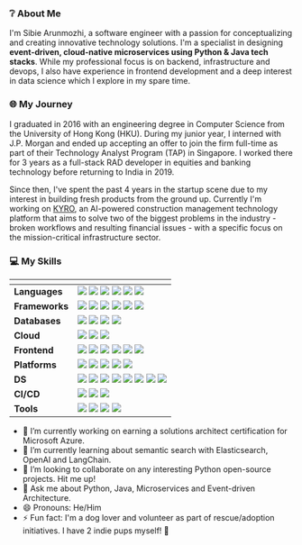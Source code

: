 ### ❔ About Me
I'm Sibie Arunmozhi, a software engineer with a passion for conceptualizing and creating innovative technology solutions. I'm a specialist in designing **event-driven, cloud-native microservices using Python & Java tech stacks**. While my professional focus is on backend, infrastructure and devops, I also have experience in frontend development and a deep interest in data science which I explore in my spare time.

### 🌐 My Journey
I graduated in 2016 with an engineering degree in Computer Science from the University of Hong Kong (HKU). During my junior year, I interned with J.P. Morgan and ended up accepting an offer to join the firm full-time as part of their Technology Analyst Program (TAP) in Singapore. I worked there for 3 years as a full-stack RAD developer in equities and banking technology before returning to India in 2019.

Since then, I've spent the past 4 years in the startup scene due to my interest in building fresh products from the ground up. Currently I'm working on [KYRO](https://kyro.ai/), an AI-powered construction management technology platform that aims to solve two of the biggest problems in the industry - broken workflows and resulting financial issues - with a specific focus on the mission-critical infrastructure sector.

### 💻 My Skills
| <!-- -->    | <!-- -->    |
| --- | --- |
| **Languages** | <img src="https://img.shields.io/badge/Python-FFD43B?style=for-the-badge&logo=python&logoColor=blue" /> <img src="https://img.shields.io/badge/Java-ED8B00?style=for-the-badge&logo=openjdk&logoColor=white" /> <img src="https://img.shields.io/badge/JavaScript-323330?style=for-the-badge&logo=javascript&logoColor=F7DF1E" /> <img src="https://img.shields.io/badge/R-276DC3?style=for-the-badge&logo=r&logoColor=white" /> <img src="https://img.shields.io/badge/C%2B%2B-00599C?style=for-the-badge&logo=c%2B%2B&logoColor=white" /> <img src="https://img.shields.io/badge/C-00599C?style=for-the-badge&logo=c&logoColor=white" /> |
| **Frameworks** | <img src="https://img.shields.io/badge/fastapi-109989?style=for-the-badge&logo=FASTAPI&logoColor=white" /> <img src="https://img.shields.io/badge/Flask-000000?style=for-the-badge&logo=flask&logoColor=white" /> <img src="https://img.shields.io/badge/Spring-6DB33F?style=for-the-badge&logo=spring&logoColor=white" /> <img src="https://img.shields.io/badge/Spring_Boot-F2F4F9?style=for-the-badge&logo=spring-boot" /> <img src="https://img.shields.io/badge/Spring_Security-6DB33F?style=for-the-badge&logo=Spring-Security&logoColor=white" /> <img src="https://img.shields.io/badge/Django-092E20?style=for-the-badge&logo=django&logoColor=green" /> |
| **Databases** | <img src="https://img.shields.io/badge/MongoDB-4EA94B?style=for-the-badge&logo=mongodb&logoColor=white" /> <img src="https://img.shields.io/badge/MySQL-005C84?style=for-the-badge&logo=mysql&logoColor=white" /> <img src="https://img.shields.io/badge/PostgreSQL-316192?style=for-the-badge&logo=postgresql&logoColor=white" /> <img src="https://img.shields.io/badge/MariaDB-003545?style=for-the-badge&logo=mariadb&logoColor=white" /> |
| **Cloud** | <img src="https://img.shields.io/badge/microsoft%20azure-0089D6?style=for-the-badge&logo=microsoft-azure&logoColor=white" /> <img src="https://img.shields.io/badge/Google_Cloud-4285F4?style=for-the-badge&logo=google-cloud&logoColor=white" /> <img src="https://img.shields.io/badge/Amazon_AWS-FF9900?style=for-the-badge&logo=amazonaws&logoColor=white" /> |
| **Frontend** | <img src="https://img.shields.io/badge/React_Native-20232A?style=for-the-badge&logo=react&logoColor=61DAFB" /> <img src="https://img.shields.io/badge/TypeScript-007ACC?style=for-the-badge&logo=typescript&logoColor=white" /> <img src="https://img.shields.io/badge/Material%20UI-007FFF?style=for-the-badge&logo=mui&logoColor=white" /> <img src="https://img.shields.io/badge/Bootstrap-563D7C?style=for-the-badge&logo=bootstrap&logoColor=white" /> <img src="https://img.shields.io/badge/Gatsby-663399?style=for-the-badge&logo=gatsby&logoColor=white" /> <img src="https://img.shields.io/badge/dash-008DE4?style=for-the-badge&logo=dash&logoColor=white" /> |
| **Platforms** | <img src="https://img.shields.io/badge/Docker-2CA5E0?style=for-the-badge&logo=docker&logoColor=white" /> <img src="https://img.shields.io/badge/Apache_Kafka-231F20?style=for-the-badge&logo=apache-kafka&logoColor=white" /> <img src="https://img.shields.io/badge/Elastic_Search-005571?style=for-the-badge&logo=elasticsearch&logoColor=white" /> <img src="https://img.shields.io/badge/Airflow-017CEE?style=for-the-badge&logo=Apache%20Airflow&logoColor=white" /> <img src="https://img.shields.io/badge/firebase-ffca28?style=for-the-badge&logo=firebase&logoColor=black" /> |
| **DS** | <img src="https://img.shields.io/badge/TensorFlow-FF6F00?style=for-the-badge&logo=tensorflow&logoColor=white" /> <img src="https://img.shields.io/badge/scikit_learn-F7931E?style=for-the-badge&logo=scikit-learn&logoColor=white" /> <img src="https://img.shields.io/badge/Pandas-2C2D72?style=for-the-badge&logo=pandas&logoColor=white" /> <img src="https://img.shields.io/badge/SciPy-654FF0?style=for-the-badge&logo=SciPy&logoColor=white" /> <img src="https://img.shields.io/badge/Numpy-777BB4?style=for-the-badge&logo=numpy&logoColor=white" /> <img src="https://img.shields.io/badge/Plotly-239120?style=for-the-badge&logo=plotly&logoColor=white" /> <img src="https://img.shields.io/badge/Tableau-E97627?style=for-the-badge&logo=Tableau&logoColor=white" /> <img src="https://img.shields.io/badge/Jupyter-F37626.svg?&style=for-the-badge&logo=Jupyter&logoColor=white" /> |
| **CI/CD** | <img src="https://img.shields.io/badge/Github%20Actions-282a2e?style=for-the-badge&logo=githubactions&logoColor=367cfe" /> <img src="https://img.shields.io/badge/Jenkins-D24939?style=for-the-badge&logo=Jenkins&logoColor=white" /> <img src="https://img.shields.io/badge/TeamCity-000000?style=for-the-badge&logo=TeamCity&logoColor=white" /> |
| **Tools** | <img src="https://img.shields.io/badge/pypi-3775A9?style=for-the-badge&logo=pypi&logoColor=white" /> <img src="https://img.shields.io/badge/conda-342B029.svg?&style=for-the-badge&logo=anaconda&logoColor=white" /> <img src="https://img.shields.io/badge/apache_maven-C71A36?style=for-the-badge&logo=apachemaven&logoColor=white" /> <img src="https://img.shields.io/badge/GIT-E44C30?style=for-the-badge&logo=git&logoColor=white" /> |


- 🔭 I’m currently working on earning a solutions architect certification for Microsoft Azure.
- 🌱 I’m currently learning about semantic search with Elasticsearch, OpenAI and LangChain.
- 👯 I’m looking to collaborate on any interesting Python open-source projects. Hit me up!
- 💬 Ask me about Python, Java, Microservices and Event-driven Architecture.
- 😄 Pronouns: He/Him
- ⚡ Fun fact: I'm a dog lover and volunteer as part of rescue/adoption initiatives. I have 2 indie pups myself! 🐶

